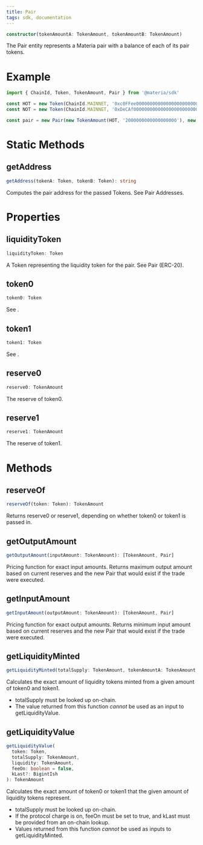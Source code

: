 ```yaml
---
title: Pair
tags: sdk, documentation
---
```


```typescript
constructor(tokenAmountA: TokenAmount, tokenAmountB: TokenAmount)
```

The Pair entity represents a Materia pair with a balance of each of its pair tokens.

# Example

```typescript
import { ChainId, Token, TokenAmount, Pair } from '@materia/sdk'

const HOT = new Token(ChainId.MAINNET, '0xc0FFee0000000000000000000000000000000000', 18, 'HOT', 'Caffeine')
const NOT = new Token(ChainId.MAINNET, '0xDeCAf00000000000000000000000000000000000', 18, 'NOT', 'Caffeine')

const pair = new Pair(new TokenAmount(HOT, '2000000000000000000'), new TokenAmount(NOT, '1000000000000000000'))
```

# Static Methods

## getAddress

```typescript
getAddress(tokenA: Token, tokenB: Token): string
```

Computes the pair address for the passed <Link to='/docs/materia/SDK/token'>Token</Link>s. See <Link to='/docs/materia/javascript-SDK/getting-pair-addresses/'>Pair Addresses</Link>.

# Properties

## liquidityToken

```typescript
liquidityToken: Token
```

A Token representing the liquidity token for the pair. See <Link to='/docs/materia/smart-contracts/pair-erc-20'>Pair (ERC-20)</Link>.

## token0

```typescript
token0: Token
```

See <Link to='/docs/materia/smart-contracts/pair/#token0'></Link>.

## token1

```typescript
token1: Token
```

See <Link to='/docs/materia/smart-contracts/pair/#token1'></Link>.

## reserve0

```typescript
reserve0: TokenAmount
```

The reserve of token0.

## reserve1

```typescript
reserve1: TokenAmount
```

The reserve of token1.

# Methods

## reserveOf

```typescript
reserveOf(token: Token): TokenAmount
```

Returns reserve0 or reserve1, depending on whether token0 or token1 is passed in.

## getOutputAmount

```typescript
getOutputAmount(inputAmount: TokenAmount): [TokenAmount, Pair]
```

Pricing function for exact input amounts. Returns maximum output amount based on current reserves and the new Pair that would exist if the trade were executed.

## getInputAmount

```typescript
getInputAmount(outputAmount: TokenAmount): [TokenAmount, Pair]
```

Pricing function for exact output amounts. Returns minimum input amount based on current reserves and the new Pair that would exist if the trade were executed.

## getLiquidityMinted

```typescript
getLiquidityMinted(totalSupply: TokenAmount, tokenAmountA: TokenAmount, tokenAmountB: TokenAmount): TokenAmount
```

Calculates the exact amount of liquidity tokens minted from a given amount of token0 and token1.

- totalSupply must be looked up on-chain.
- The value returned from this function _cannot_ be used as an input to getLiquidityValue.

## getLiquidityValue

```typescript
getLiquidityValue(
  token: Token,
  totalSupply: TokenAmount,
  liquidity: TokenAmount,
  feeOn: boolean = false,
  kLast?: BigintIsh
): TokenAmount
```

Calculates the exact amount of token0 or token1 that the given amount of liquidity tokens represent.

- totalSupply must be looked up on-chain.
- If the protocol charge is on, feeOn must be set to true, and kLast must be provided from an on-chain lookup.
- Values returned from this function _cannot_ be used as inputs to getLiquidityMinted.
